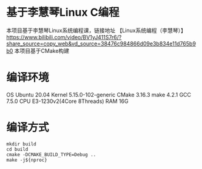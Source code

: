 # 基于李慧琴Linux C编程
本项目基于李慧琴Linux系统编程课，链接地址 【Linux系统编程（李慧琴）】 https://www.bilibili.com/video/BV1yJ411S7r6/?share_source=copy_web&vd_source=38476c984866d09e3b834e11d765b9b0
本项目基于CMake构建

# 编译环境
OS        Ubuntu 20.04
Kernel    5.15.0-102-generic
CMake     3.16.3
make      4.2.1
GCC       7.5.0
CPU       E3-1230v2(4Core 8Threads)
RAM       16G


# 编译方式
```shell
mkdir build
cd build
cmake -DCMAKE_BUILD_TYPE=Debug ..
make -j${nproc}
```
